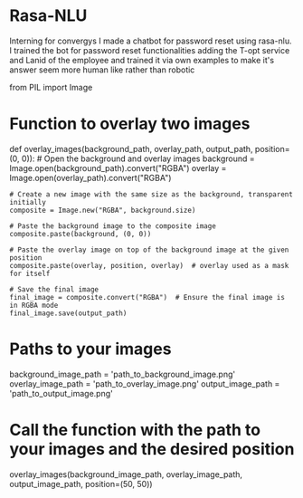 # Rasa-NLU
Interning for convergys I made a chatbot for password reset using rasa-nlu.
I trained the bot for password reset functionalities adding the T-opt service and Lanid of the employee and trained it via own examples to make it's answer seem more human like rather than robotic



 from PIL import Image

# Function to overlay two images
def overlay_images(background_path, overlay_path, output_path, position=(0, 0)):
    # Open the background and overlay images
    background = Image.open(background_path).convert("RGBA")
    overlay = Image.open(overlay_path).convert("RGBA")

    # Create a new image with the same size as the background, transparent initially
    composite = Image.new("RGBA", background.size)

    # Paste the background image to the composite image
    composite.paste(background, (0, 0))

    # Paste the overlay image on top of the background image at the given position
    composite.paste(overlay, position, overlay)  # overlay used as a mask for itself

    # Save the final image
    final_image = composite.convert("RGBA")  # Ensure the final image is in RGBA mode
    final_image.save(output_path)

# Paths to your images
background_image_path = 'path_to_background_image.png'
overlay_image_path = 'path_to_overlay_image.png'
output_image_path = 'path_to_output_image.png'

# Call the function with the path to your images and the desired position
overlay_images(background_image_path, overlay_image_path, output_image_path, position=(50, 50))
